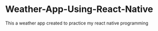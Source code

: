 # Weather-App-Using-React-Native

This a weather app created to practice my react native programming

